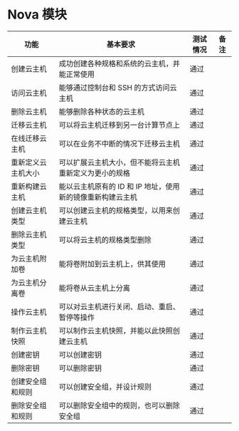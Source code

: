 # Nova 模块

|功能|基本要求|测试情况|备注|
|----|--------|--------|----|
|创建云主机|成功创建各种规格和系统的云主机，并能正常使用|通过||
|访问云主机|能够通过控制台和 SSH 的方式访问云主机|通过||
|删除云主机|能够删除各种状态的云主机|通过||
|迁移云主机|可以将云主机迁移到另一台计算节点上|通过||
|在线迁移云主机|可以在业务不中断的情况下迁移云主机|通过||
|重新定义云主机大小|可以扩展云主机大小，但不能将云主机重新定义为更小的规格|通过||
|重新构建云主机|能以云主机原有的 ID 和 IP 地址，使用新的镜像重新构建云主机|通过||
|创建云主机类型|可以创建云主机的规格类型，以用来创建云主机|通过||
|删除云主机类型|可以将云主机的规格类型删除|通过||
|为云主机附加卷|能将卷附加到云主机上，供其使用|通过||
|为云主机分离卷|能将卷从云主机上分离|通过||
|操作云主机|可以对云主机进行关闭、启动、重启、暂停等操作|通过||
|制作云主机快照|可以制作云主机快照，并能以此快照创建云主机|通过||
|创建密钥|可以创建密钥|通过||
|删除密钥|可以删除密钥|通过||
|创建安全组和规则|可以创建安全组，并设计规则|通过||
|删除安全组和规则|可以删除安全组中的规则，也可以删除安全组|通过||

